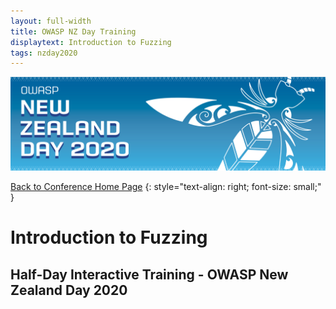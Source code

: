 ```yaml
---
layout: full-width
title: OWASP NZ Day Training
displaytext: Introduction to Fuzzing
tags: nzday2020
---
```


[![Conference Web Banner](../../assets/images/Web_Banner-OWASP_NZ_Day_2020.jpg)](/www-event-2020-NewZealandDay)

[Back to Conference Home Page](/www-event-2020-NewZealandDay)
{: style="text-align: right; font-size: small;" }

# Introduction to Fuzzing

## Half-Day Interactive Training - OWASP New Zealand Day 2020

